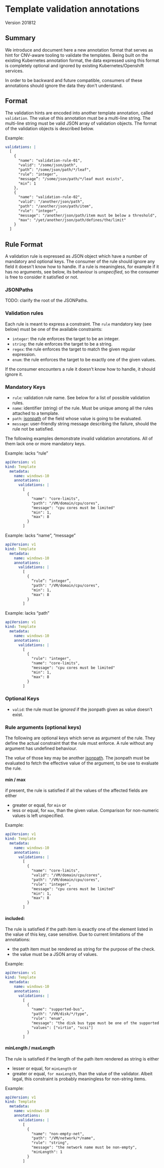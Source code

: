 # Template validation annotations

Version 201812

## Summary

We introduce and document here a new annotation format that serves as hint for CNV-aware tooling to validate the templates.
Being built on the existing Kubernetes annotation format, the data expressed using this format is completely optional and ignored by existing Kubernetes/Openshift services.

In order to be backward and future compatible, consumers of these annotations should ignore the data they don't understand.

## Format

The validation hints are encoded into another template annotation, called `validation`.
The value of this annotation must be a multi-line string.
The multi-line string must be valid JSON array of validation objects.
The format of the validation objects is described below.

Example:
```yaml
validations: |
  [
    {
      "name": "validation-rule-01",
      "valid": "/some/json/path",
      "path”: "/some/json/path/*/leaf",
      "rule”: "integer",
      "message”: "/some/json/path/*/leaf must exists",
      "min”: 1
    },
    {
      "name": "validation-rule-02",
      "valid": "/another/json/path",
      "path": "/another/json/path/item",
      "rule": "integer",
      "message": "/another/json/path/item must be below a threshold",
      "max": "/yet/another/json/path/defines/the/limit"
    }
  ]
```


## Rule Format

A validation rule is expressed as JSON object which have a number of mandatory and optional keys.
The consumer of the rule should ignore any field it doesn't know how to handle.
If a rule is meaningless, for example if it has no arguments, see below, its behaviour is *unspecified*, so the consumer is free to consider it satisfied or not.

### JSONPaths

TODO: clarify the root of the JSONPaths.

### Validation rules

Each rule is meant to express a constraint. The `rule` mandatory key (see below) must be one of the available constraints:
* `integer`: the rule enforces the target to be an integer.
* `string`: the rule enforces the target to be a string.
* `regex`: the rule enforces the target to match the given regular expression.
* `enum`: the rule enforces the target to be exactly one of the given values.

If the consumer encounters a rule it doesn’t know how to handle, it should
ignore it.

### Mandatory Keys

* `rule`: validation rule name. See below for a list of possible validation rules.
* `name`: identifier (string) of the rule. Must be unique among all the rules attached to a template.
* `path`: [jsonpath](https://kubernetes.io/docs/reference/kubectl/jsonpath/) of the field whose value is going to be evaluated.
* `message`: user-friendly string message describing the failure, should the rule not be satisfied.

The following examples demonstrate invalid validation annotations. All of them lack one or more mandatory keys.

Example: lacks “rule”
```yaml
apiVersion: v1
kind: Template
  metadata:
    name: windows-10
    annotations:
      validations: |
        [
          {
            "name": "core-limits",
            "path": "/VM/domain/cpu/cores",
            "message": "cpu cores must be limited"
            "min": 1,
            "max": 8
          }
        ]
```

Example: lacks “name”, “message”
```yaml
apiVersion: v1
kind: Template
  metadata:
    name: windows-10
    annotations:
      validations: |
        [
          {
            “rule”: “integer”,
            "path": "/VM/domain/cpu/cores",
            "min": 1,
            "max": 8
          }
        ]
```

Example: lacks “path”
```yaml
apiVersion: v1
kind: Template
  metadata:
    name: windows-10
    annotations:
      validations: |
        [
          {
            "rule": "integer",
            "name": "core-limits",
            "message": "cpu cores must be limited"
            "min": 1,
            "max": 8
          }
        ]
```


### Optional Keys

* `valid`: the rule must be *ignored* if the jsonpath given as value doesn't exist.

### Rule arguments (optional keys)

The following are optional keys which serve as argument of the rule. They define the actual constraint that the rule must enforce.
A rule without any argument has undefined behaviour.

The *value* of those key may be another [jsonpath](https://kubernetes.io/docs/reference/kubectl/jsonpath/).
The jsonpath must be evaluated to fetch the effective value of the argument, to be use to evaluate the rule.

#### min / max
if present, the rule is satisfied if all the values of the affected fields are either
- greater or equal, for `min` or
- less or equal, for `max`,
than the given value.
Comparison for non-numeric values is left unspecified.

Example:
```yaml
apiVersion: v1
kind: Template
  metadata:
    name: windows-10
    annotations:
      validations: |
        [
          {
            "name": "core-limits",
            "valid": "/VM/domain/cpu/cores",
            "path": "/VM/domain/cpu/cores",
            "rule": "integer",
            "message": "cpu cores must be limited"
            "min": 1,
            "max": 8
          }
        ]
```

#### included:
The rule is satisfied if the path item is exactly one of the element listed in the value of this key, case sensitive. Due to current limitations of the annotations:
- the path item must be rendered as string for the purpose of the check.
- the value must be a JSON array of values.

Example:
```yaml
apiVersion: v1
kind: Template
  metadata:
    name: windows-10
    annotations:
      validations: |
        [
          {
            "name": "supported-bus",
            "path": "/VM/disk/*/type",
            "rule": "enum",
            "message": "the disk bus type must be one of the supported values",
            "values": ["virtio", "scsi"]
          }
        ]
```

#### minLength / maxLength

The rule is satisfied if the length of the path item rendered as string is either
- lesser or equal, for `minLength` or
- greater or equal, `for maxLength`,
than the value of the validator.
Albeit legal, this constraint is probably meaningless for non-string items.

Example:
```yaml
apiVersion: v1
kind: Template
  metadata:
    name: windows-10
    annotations:
      validations: |
        [
          {
            "name": "non-empty-net",
            "path": "/VM/network/*/name",
            "rule": "string",
            "message": "the network name must be non-empty",
            "minLength": 1
          }
        ]

```
